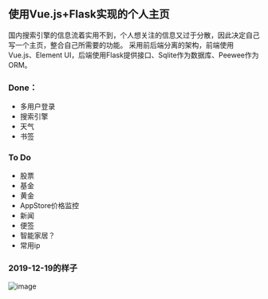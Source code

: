 ## 使用Vue.js+Flask实现的个人主页
国内搜索引擎的信息流着实用不到，个人想关注的信息又过于分散，因此决定自己写一个主页，整合自己所需要的功能。
采用前后端分离的架构，前端使用Vue.js、Element UI，后端使用Flask提供接口、Sqlite作为数据库、Peewee作为ORM。
### Done：
- 多用户登录
- 搜索引擎
- 天气
- 书签
### To Do
- 股票
- 基金
- 黄金
- AppStore价格监控
- 新闻
- 便签
- 智能家居？
- 常用ip
### 2019-12-19的样子
![image](https://user-images.githubusercontent.com/27627484/71140235-9b342980-224b-11ea-824a-eeddb06e7f22.png)
